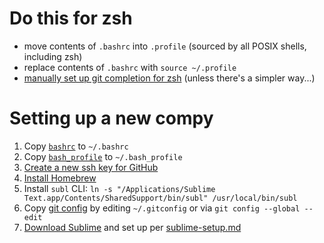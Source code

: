 # Do this for zsh
- move contents of `.bashrc` into `.profile` (sourced by all POSIX shells, including zsh)
- replace contents of `.bashrc` with `source ~/.profile`
- [manually set up git completion for zsh](https://medium.com/@oliverspryn/adding-git-completion-to-zsh-60f3b0e7ffbc) (unless there's a simpler way...)


# Setting up a new compy

1. Copy [`bashrc`](https://raw.githubusercontent.com/ericsoco/dotfiles/master/bashrc.bashrc) to `~/.bashrc`
2. Copy [`bash_profile`](https://raw.githubusercontent.com/ericsoco/dotfiles/master/bash_profile) to `~/.bash_profile`
3. [Create a new ssh key for GitHub](https://help.github.com/en/github/authenticating-to-github/adding-a-new-ssh-key-to-your-github-account)
4. [Install Homebrew](https://brew.sh/)
5. Install `subl` CLI: `ln -s "/Applications/Sublime Text.app/Contents/SharedSupport/bin/subl" /usr/local/bin/subl`
6. Copy [git config](https://raw.githubusercontent.com/ericsoco/dotfiles/master/gitconfig) by editing `~/.gitconfig` or via `git config --global --edit`
7. [Download Sublime](https://www.sublimetext.com/3) and set up per [sublime-setup.md](./sublime-setup.md)
